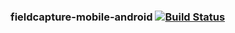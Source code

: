 ### fieldcapture-mobile-android [![Build Status](https://travis-ci.org/mbohun/fieldcapture-mobile-android.svg?branch=master)](https://travis-ci.org/mbohun/fieldcapture-mobile-android)

